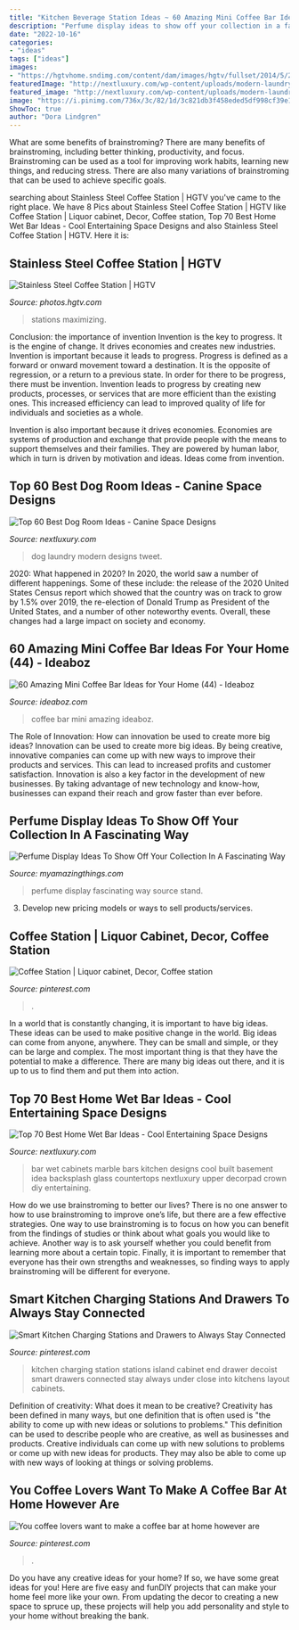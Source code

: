 ```yaml
---
title: "Kitchen Beverage Station Ideas ~ 60 Amazing Mini Coffee Bar Ideas For Your Home (44)"
description: "Perfume display ideas to show off your collection in a fascinating way"
date: "2022-10-16"
categories:
- "ideas"
tags: ["ideas"]
images:
- "https://hgtvhome.sndimg.com/content/dam/images/hgtv/fullset/2014/5/2/0/DP_Rebecca-Johnston-brown-contemporary-kitchen-coffee-bar_v.jpg.rend.hgtvcom.616.822.suffix/1400991337690.jpeg"
featuredImage: "http://nextluxury.com/wp-content/uploads/modern-laundry-room-dog-room-ideas.jpg"
featured_image: "http://nextluxury.com/wp-content/uploads/modern-laundry-room-dog-room-ideas.jpg"
image: "https://i.pinimg.com/736x/3c/82/1d/3c821db3f458eded5df998cf39e177c5.jpg"
ShowToc: true
author: "Dora Lindgren"
---
```



What are some benefits of brainstroming?
There are many benefits of brainstroming, including better thinking, productivity, and focus. Brainstroming can be used as a tool for improving work habits, learning new things, and reducing stress. There are also many variations of brainstroming that can be used to achieve specific goals.

	

		
searching about Stainless Steel Coffee Station | HGTV you've came to the right place. We have 8 Pics about Stainless Steel Coffee Station | HGTV like Coffee Station | Liquor cabinet, Decor, Coffee station, Top 70 Best Home Wet Bar Ideas - Cool Entertaining Space Designs and also Stainless Steel Coffee Station | HGTV. Here it is:
		
    
## Stainless Steel Coffee Station | HGTV

<img loading=lazy src="https://hgtvhome.sndimg.com/content/dam/images/hgtv/fullset/2014/5/2/0/DP_Rebecca-Johnston-brown-contemporary-kitchen-coffee-bar_v.jpg.rend.hgtvcom.616.822.suffix/1400991337690.jpeg" onerror="this.onerror=null;this.src='https://tse4.mm.bing.net/th?id=OIP.Sesuv1G8lSal-yWqb9O7vwHaJ4&amp;pid=15.1';" alt="Stainless Steel Coffee Station | HGTV">

_Source: photos.hgtv.com_

>stations maximizing. 

	

Conclusion: the importance of invention
Invention is the key to progress. It is the engine of change. It drives economies and creates new industries.
Invention is important because it leads to progress. Progress is defined as a forward or onward movement toward a destination. It is the opposite of regression, or a return to a previous state. In order for there to be progress, there must be invention. Invention leads to progress by creating new products, processes, or services that are more efficient than the existing ones. This increased efficiency can lead to improved quality of life for individuals and societies as a whole.

Invention is also important because it drives economies. Economies are systems of production and exchange that provide people with the means to support themselves and their families. They are powered by human labor, which in turn is driven by motivation and ideas. Ideas come from invention.

    
## Top 60 Best Dog Room Ideas - Canine Space Designs

<img loading=lazy src="http://nextluxury.com/wp-content/uploads/modern-laundry-room-dog-room-ideas.jpg" onerror="this.onerror=null;this.src='https://tse2.mm.bing.net/th?id=OIP.11QE1YNeClloALPQyfxT_QAAAA&amp;pid=15.1';" alt="Top 60 Best Dog Room Ideas - Canine Space Designs">

_Source: nextluxury.com_

>dog laundry modern designs tweet. 

	

2020: What happened in 2020?
In 2020, the world saw a number of different happenings. Some of these include: the release of the 2020 United States Census report which showed that the country was on track to grow by 1.5% over 2019, the re-election of Donald Trump as President of the United States, and a number of other noteworthy events. Overall, these changes had a large impact on society and economy.

    
## 60 Amazing Mini Coffee Bar Ideas For Your Home (44) - Ideaboz

<img loading=lazy src="https://i0.wp.com/ideaboz.com/wp-content/uploads/2019/02/60-Amazing-Mini-Coffee-Bar-Ideas-for-Your-Home-44.jpg?fit=1200%2C1600&amp;ssl=1" onerror="this.onerror=null;this.src='https://tse3.mm.bing.net/th?id=OIP.THugiT1LRNqLXusefVqcswHaJ4&amp;pid=15.1';" alt="60 Amazing Mini Coffee Bar Ideas for Your Home (44) - Ideaboz">

_Source: ideaboz.com_

>coffee bar mini amazing ideaboz. 

	

The Role of Innovation: How can innovation be used to create more big ideas?
Innovation can be used to create more big ideas. By being creative, innovative companies can come up with new ways to improve their products and services. This can lead to increased profits and customer satisfaction. Innovation is also a key factor in the development of new businesses. By taking advantage of new technology and know-how, businesses can expand their reach and grow faster than ever before.

    
## Perfume Display Ideas To Show Off Your Collection In A Fascinating Way

<img loading=lazy src="http://myamazingthings.com/wp-content/uploads/2017/12/perfume-display-ideas-13-.jpg" onerror="this.onerror=null;this.src='https://tse1.mm.bing.net/th?id=OIP.J6blMVPZ5qb1sws3jGUenQHaH9&amp;pid=15.1';" alt="Perfume Display Ideas To Show Off Your Collection In A Fascinating Way">

_Source: myamazingthings.com_

>perfume display fascinating way source stand. 

	

3. Develop new pricing models or ways to sell products/services.

    
## Coffee Station | Liquor Cabinet, Decor, Coffee Station

<img loading=lazy src="https://i.pinimg.com/736x/36/c9/f7/36c9f7a7afacc65f555e145cd1793919--coffee-stations.jpg" onerror="this.onerror=null;this.src='https://tse4.mm.bing.net/th?id=OIP.OE-u_pExZVNTpC-2ycJ2iAHaJ3&amp;pid=15.1';" alt="Coffee Station | Liquor cabinet, Decor, Coffee station">

_Source: pinterest.com_

>. 

	

In a world that is constantly changing, it is important to have big ideas. These ideas can be used to make positive change in the world. Big ideas can come from anyone, anywhere. They can be small and simple, or they can be large and complex. The most important thing is that they have the potential to make a difference. There are many big ideas out there, and it is up to us to find them and put them into action.

    
## Top 70 Best Home Wet Bar Ideas - Cool Entertaining Space Designs

<img loading=lazy src="http://nextluxury.com/wp-content/uploads/home-wet-bar-design-idea-inspiration.jpg" onerror="this.onerror=null;this.src='https://tse2.mm.bing.net/th?id=OIP.lUeJO8lCvPD9Y92EjxcePAAAAA&amp;pid=15.1';" alt="Top 70 Best Home Wet Bar Ideas - Cool Entertaining Space Designs">

_Source: nextluxury.com_

>bar wet cabinets marble bars kitchen designs cool built basement idea backsplash glass countertops nextluxury upper decorpad crown diy entertaining. 

	

How do we use brainstroming to better our lives?
There is no one answer to how to use brainstroming to improve one’s life, but there are a few effective strategies. One way to use brainstroming is to focus on how you can benefit from the findings of studies or think about what goals you would like to achieve. Another way is to ask yourself whether you could benefit from learning more about a certain topic. Finally, it is important to remember that everyone has their own strengths and weaknesses, so finding ways to apply brainstroming will be different for everyone.

    
## Smart Kitchen Charging Stations And Drawers To Always Stay Connected

<img loading=lazy src="https://i.pinimg.com/736x/f3/e1/fb/f3e1fbdb5d25c4af3e7c7cc184102927.jpg" onerror="this.onerror=null;this.src='https://tse4.mm.bing.net/th?id=OIP.rBLKn5rivp2yGu-yvocV1QHaLL&amp;pid=15.1';" alt="Smart Kitchen Charging Stations and Drawers to Always Stay Connected">

_Source: pinterest.com_

>kitchen charging station stations island cabinet end drawer decoist smart drawers connected stay always under close into kitchens layout cabinets. 

	

Definition of creativity: What does it mean to be creative?
Creativity has been defined in many ways, but one definition that is often used is "the ability to come up with new ideas or solutions to problems." This definition can be used to describe people who are creative, as well as businesses and products. Creative individuals can come up with new solutions to problems or come up with new ideas for products. They may also be able to come up with new ways of looking at things or solving problems.

    
## You Coffee Lovers Want To Make A Coffee Bar At Home However Are

<img loading=lazy src="https://i.pinimg.com/736x/3c/82/1d/3c821db3f458eded5df998cf39e177c5.jpg" onerror="this.onerror=null;this.src='https://tse2.mm.bing.net/th?id=OIP.QLsVtZ7ZAjhuCTZMi7xyaQHaJ3&amp;pid=15.1';" alt="You coffee lovers want to make a coffee bar at home however are">

_Source: pinterest.com_

>. 

	

Do you have any creative ideas for your home? If so, we have some great ideas for you! Here are five easy and funDIY projects that can make your home feel more like your own. From updating the decor to creating a new space to spruce up, these projects will help you add personality and style to your home without breaking the bank.

